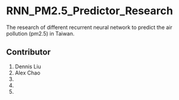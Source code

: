 # RNN_PM2.5_Predictor_Research
The research of different recurrent neural network to predict the air pollution (pm2.5) in Taiwan.
## Contributor 
1. Dennis Liu
2. Alex Chao
3. 
4. 
5. 
